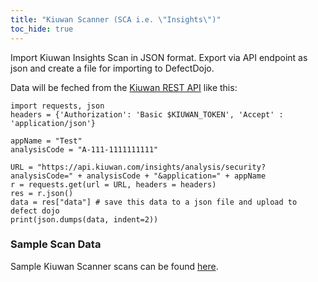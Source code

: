 ```yaml
---
title: "Kiuwan Scanner (SCA i.e. \"Insights\")"
toc_hide: true
---
```

Import Kiuwan Insights Scan in JSON format. Export via API endpoint as json and create a file for importing to DefectDojo.

Data will be feched from the [Kiuwan REST API](https://static.kiuwan.com/rest-api/kiuwan-rest-api.html) like this:

```
import requests, json
headers = {'Authorization': 'Basic $KIUWAN_TOKEN', 'Accept' : 'application/json'}

appName = "Test"
analysisCode = "A-111-1111111111"

URL = "https://api.kiuwan.com/insights/analysis/security?analysisCode=" + analysisCode + "&application=" + appName
r = requests.get(url = URL, headers = headers)
res = r.json()
data = res["data"] # save this data to a json file and upload to defect dojo
print(json.dumps(data, indent=2))
```

### Sample Scan Data
Sample Kiuwan Scanner scans can be found [here](https://github.com/DefectDojo/django-DefectDojo/tree/master/unittests/scans/kiuwan-sca).

